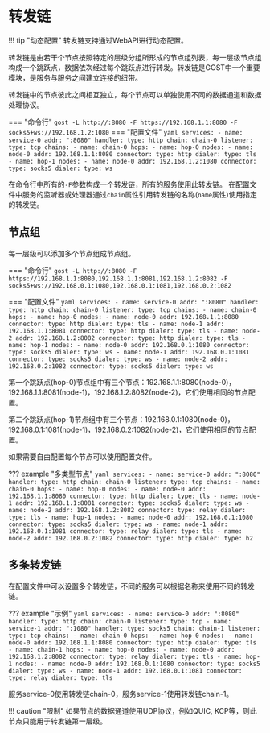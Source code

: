 # 转发链

!!! tip "动态配置"
    转发链支持通过WebAPI进行动态配置。

转发链是由若干个节点按照特定的层级分组所形成的节点组列表，每一层级节点组构成一个跳跃点，数据依次经过每个跳跃点进行转发。转发链是GOST中一个重要模块，是服务与服务之间建立连接的纽带。

转发链中的节点彼此之间相互独立，每个节点可以单独使用不同的数据通道和数据处理协议。

=== "命令行"
	```
	gost -L http://:8080 -F https://192.168.1.1:8080 -F socks5+ws://192.168.1.2:1080
	```
=== "配置文件"
    ```yaml
	services:
	- name: service-0
	  addr: ":8080"
	  handler:
		type: http
		chain: chain-0
	  listener:
		type: tcp
	chains:
	- name: chain-0
	  hops:
	  - name: hop-0
		nodes:
		- name: node-0
		  addr: 192.168.1.1:8080
		  connector:
			type: http
		  dialer:
		    type: tls
	  - name: hop-1
		nodes:
		- name: node-0
		  addr: 192.168.1.2:1080
		  connector:
			type: socks5
		  dialer:
		    type: ws
	```

在命令行中所有的`-F`参数构成一个转发链，所有的服务使用此转发链。
在配置文件中服务的监听器或处理器通过`chain`属性引用转发链的名称(`name`属性)使用指定的转发链。

## 节点组

每一层级可以添加多个节点组成节点组。

=== "命令行"
	```
	gost -L http://:8080 -F https://192.168.1.1:8080,192.168.1.1:8081,192.168.1.2:8082 -F socks5+ws://192.168.0.1:1080,192.168.0.1:1081,192.168.0.2:1082
	```

=== "配置文件"
    ```yaml
	services:
	- name: service-0
	  addr: ":8080"
	  handler:
		type: http
		chain: chain-0
	  listener:
		type: tcp
	chains:
	- name: chain-0
	  hops:
	  - name: hop-0
		nodes:
		- name: node-0
		  addr: 192.168.1.1:8080
		  connector:
			type: http
		  dialer:
		    type: tls
		- name: node-1
		  addr: 192.168.1.1:8081
		  connector:
			type: http
		  dialer:
		    type: tls
		- name: node-2
		  addr: 192.168.1.2:8082
		  connector:
			type: http
		  dialer:
		    type: tls
	  - name: hop-1
		nodes:
		- name: node-0
		  addr: 192.168.0.1:1080
		  connector:
			type: socks5
		  dialer:
		    type: ws
		- name: node-1
		  addr: 192.168.0.1:1081
		  connector:
			type: socks5
		  dialer:
		    type: ws
		- name: node-2
		  addr: 192.168.0.2:1082
		  connector:
			type: socks5
		  dialer:
		    type: ws
	```

第一个跳跃点(hop-0)节点组中有三个节点：192.168.1.1:8080(node-0)，192.168.1.1:8081(node-1)，192.168.1.2:8082(node-2)，它们使用相同的节点配置。

第二个跳跃点(hop-1)节点组中有三个节点：192.168.0.1:1080(node-0)，192.168.0.1:1081(node-1)，192.168.0.2:1082(node-2)，它们使用相同的节点配置。

如果需要自由配置每个节点可以使用配置文件。

??? example "多类型节点"
    ```yaml
	services:
	- name: service-0
	  addr: ":8080"
	  handler:
		type: http
		chain: chain-0
	  listener:
		type: tcp
	chains:
	- name: chain-0
	  hops:
	  - name: hop-0
		nodes:
		- name: node-0
		  addr: 192.168.1.1:8080
		  connector:
			type: http
		  dialer:
		    type: tls
		- name: node-1
		  addr: 192.168.1.1:8081
		  connector:
			type: socks5
		  dialer:
		    type: ws
		- name: node-2
		  addr: 192.168.1.2:8082
		  connector:
			type: relay
		  dialer:
		    type: tls
	  - name: hop-1
		nodes:
		- name: node-0
		  addr: 192.168.0.1:1080
		  connector:
			type: socks5
		  dialer:
		    type: ws
		- name: node-1
		  addr: 192.168.0.1:1081
		  connector:
			type: relay
		  dialer:
		    type: tls
		- name: node-2
		  addr: 192.168.0.2:1082
		  connector:
			type: http
		  dialer:
		    type: h2
	```

## 多条转发链

在配置文件中可以设置多个转发链，不同的服务可以根据名称来使用不同的转发链。

??? example "示例"
    ```yaml
	services:
	- name: service-0
	  addr: ":8080"
	  handler:
		type: http
		chain: chain-0
	  listener:
		type: tcp
	- name: service-1
	  addr: ":1080"
	  handler:
		type: socks5
		chain: chain-1
	  listener:
		type: tcp
	chains:
	- name: chain-0
	  hops:
	  - name: hop-0
		nodes:
		- name: node-0
		  addr: 192.168.1.1:8080
		  connector:
			type: http
		  dialer:
		    type: tls
	- name: chain-1
	  hops:
	  - name: hop-0
		nodes:
		- name: node-0
		  addr: 192.168.1.2:8082
		  connector:
			type: relay
		  dialer:
		    type: tls
	  - name: hop-1
		nodes:
		- name: node-0
		  addr: 192.168.0.1:1080
		  connector:
			type: socks5
		  dialer:
		    type: ws
		- name: node-1
		  addr: 192.168.0.1:1081
		  connector:
			type: relay
		  dialer:
		    type: tls
	```

服务service-0使用转发链chain-0，服务service-1使用转发链chain-1。

!!! caution "限制"
    如果节点的数据通道使用UDP协议，例如QUIC, KCP等，则此节点只能用于转发链第一层级。